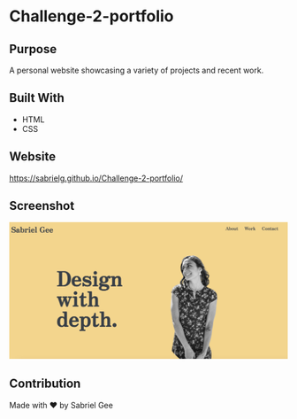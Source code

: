 # Challenge-2-portfolio

## Purpose
A personal website showcasing a variety of projects and recent work.

## Built With
* HTML
* CSS

## Website
https://sabrielg.github.io/Challenge-2-portfolio/

## Screenshot
![alt text](assets/images/portfolio1.jpg)

## Contribution
Made with ❤️ by Sabriel Gee
